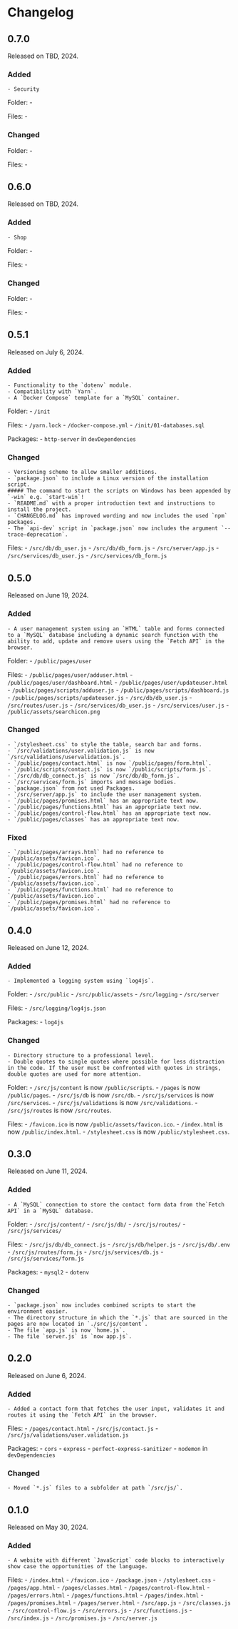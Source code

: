 # Changelog

## 0.7.0

Released on TBD, 2024.

### Added
    - Security

Folder:
    - 

Files:
    - 

### Changed

Folder:
    - 

Files:
    - 

## 0.6.0

Released on TBD, 2024.

### Added
    - Shop

Folder:
    - 

Files:
    - 

### Changed

Folder:
    - 

Files:
    - 

## 0.5.1

Released on July 6, 2024.

### Added
    - Functionality to the `dotenv` module.
    - Compatibility with `Yarn`.
    - A `Docker Compose` template for a `MySQL` container.

Folder:
    - `/init`

Files:
    - `/yarn.lock`
    - `/docker-compose.yml`
    - `/init/01-databases.sql`

Packages:
    - `http-server` in `devDependencies`

### Changed
    - Versioning scheme to allow smaller additions.
    - `package.json` to include a Linux version of the installation script. 
	##### The command to start the scripts on Windows has been appended by `-win` e.g. `start-win`!
    - `README.md` with a proper introduction text and instructions to install the project.
    - `CHANGELOG.md` has improved wording and now includes the used `npm` packages.
    - The `api-dev` script in `package.json` now includes the argument `--trace-deprecation`.

Files:
    - `/src/db/db_user.js`
    - `/src/db/db_form.js`
    - `/src/server/app.js`
    - `/src/services/db_user.js`
    - `/src/services/db_form.js`

## 0.5.0

Released on June 19, 2024.

### Added
    - A user management system using an `HTML` table and forms connected to a `MySQL` database including a dynamic search function with the ability to add, update and remove users using the `Fetch API` in the browser.

Folder:
    - `/public/pages/user`

Files:
    - `/public/pages/user/adduser.html`
    - `/public/pages/user/dashboard.html`
    - `/public/pages/user/updateuser.html`
    - `/public/pages/scripts/adduser.js`
    - `/public/pages/scripts/dashboard.js`
    - `/public/pages/scripts/updateuser.js`
    - `/src/db/db_user.js`
    - `/src/routes/user.js`
    - `/src/services/db_user.js`
    - `/src/services/user.js`
    - `/public/assets/searchicon.png`

### Changed
    - `/stylesheet.css` to style the table, search bar and forms.
    - `/src/validations/user.validation.js` is now `/src/validations/uservalidation.js`.
    - `/public/pages/contact.html` is now `/public/pages/form.html`.
    - `/public/scripts/contact.js` is now `/public/scripts/form.js`.
    - `/src/db/db_connect.js` is now `/src/db/db_form.js`.
    - `/src/services/form.js` imports and message bodies.
    - `package.json` from not used Packages.
    - `/src/server/app.js` to include the user management system.
    - `/public/pages/promises.html` has an appropriate text now.
    - `/public/pages/functions.html` has an appropriate text now.
    - `/public/pages/control-flow.html` has an appropriate text now.
    - `/public/pages/classes` has an appropriate text now.

### Fixed
    - `/public/pages/arrays.html` had no reference to `/public/assets/favicon.ico`.
    - `/public/pages/control-flow.html` had no reference to `/public/assets/favicon.ico`.
    - `/public/pages/errors.html` had no reference to `/public/assets/favicon.ico`.
    - `/public/pages/functions.html` had no reference to `/public/assets/favicon.ico`.
    - `/public/pages/promises.html` had no reference to `/public/assets/favicon.ico`.

## 0.4.0

Released on June 12, 2024.

### Added
    - Implemented a logging system using `log4js`.

Folder:
    - `/src/public`
    - `/src/public/assets`
    - `/src/logging`
    - `/src/server`

Files:
    - `/src/logging/log4js.json`

Packages:
    - `log4js`

### Changed
    - Directory structure to a professional level.
    - Double quotes to single quotes where possible for less distraction in the code. If the user must be confronted with quotes in strings, double quotes are used for more attention.

Folder:
    - `/src/js/content` is now `/public/scripts`.
    - `/pages` is now `/public/pages`.
    - `/src/js/db` is now `/src/db`.
    - `/src/js/services` is now `/src/services`.
    - `/src/js/validations` is now `/src/validations`.
    - `/src/js/routes` is now `/src/routes`.
    
Files:
    - `/favicon.ico` is now `/public/assets/favicon.ico`.
    - `/index.html` is now `/public/index.html`.
    - `/stylesheet.css` is now `/public/stylesheet.css`.

## 0.3.0

Released on June 11, 2024.

### Added
    - A `MySQL` connection to store the contact form data from the`Fetch API` in a `MySQL` database.

Folder:
    - `/src/js/content/`
    - `/src/js/db/`
    - `/src/js/routes/`
    - `/src/js/services/`

Files:
    - `/src/js/db/db_connect.js`
    - `/src/js/db/helper.js`
    - `/src/js/db/.env`
    - `/src/js/routes/form.js`
    - `/src/js/services/db.js`
    - `/src/js/services/form.js`
   
Packages:
    - `mysql2`
    - `dotenv`

### Changed
    - `package.json` now includes combined scripts to start the environment easier.
    - The directory structure in which the `*.js` that are sourced in the pages are now located in `./src/js/content`.
    - The file `app.js` is now `home.js`.
    - The file `server.js` is `now app.js`.

## 0.2.0

Released on June 6, 2024.

### Added
    - Added a contact form that fetches the user input, validates it and routes it using the `Fetch API` in the browser.
    
Files:
    - `/pages/contact.html`
    - `/src/js/contact.js`
    - `/src/js/validations/user.validation.js`

Packages:
    - `cors`
    - `express`
    - `perfect-express-sanitizer`
    - `nodemon` in `devDependencies`

### Changed
    - Moved `*.js` files to a subfolder at path `/src/js/`.

## 0.1.0

Released on May 30, 2024.

### Added
    - A website with different `JavaScript` code blocks to interactively show case the opportunities of the language.

Files:
    - `/index.html`
    - `/favicon.ico`
    - `/package.json`
    - `/stylesheet.css`
    - `/pages/app.html`
    - `/pages/classes.html`
    - `/pages/control-flow.html`
    - `/pages/errors.html`
    - `/pages/functions.html`
    - `/pages/index.html`
    - `/pages/promises.html`
    - `/pages/server.html`
    - `/src/app.js`
    - `/src/classes.js`
    - `/src/control-flow.js`
    - `/src/errors.js`
    - `/src/functions.js`
    - `/src/index.js`
    - `/src/promises.js`
    - `/src/server.js`